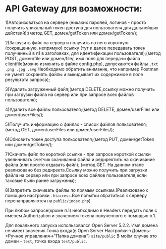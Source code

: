 # API Gateway для возможности:

1)Авторизоваться на сервере (никаких паролей, логинов - просто получить уникальный токен доступа для пользователя для дальнейших действий);(метод GET, домен/getToken или домен/getToken/);

2)Загрузить файл на сервер и получить на него короткую (сокращенную, непрямую) ссылку (тут и далее передавать токен полученный в п1 в заголовках, для идентификации пользователя);(метод POST, домен/file или домен/file/, имя поля для передачи файла clientfile(можно изменить в файле config.php), допускаются файлы ```.txt .png .jpg .svg```.Необходимо обратить внимание, что например Postman не умеет сохранять файлы и выкидывает их содержимое в поле результата запроса);

3)Удалить загруженный файл;(метод DELETE,cсылку можно получить при загрузки файла на сервер или при запросе всех файлов пользователя);

4)Удалить все файлы пользователя;(метод DELETE, домен/userFiles или домен/userFiles/);

5)Получить информацию о файлах - список файлов пользователя;(метод GET, домен/userFiles или домен/userFiles/);

6)Обновить токен доступа пользователя;(метод PUT, домен/getToken или домен/getToken/);

7)Скачать файл по короткой ссылке - при запросе короткой ссылки увеличивать счетчик скачивания файла и редиректить на скачивание файла (или просто отдавать файл); (метод GET. На данном этапе реализовано без редиректа.Ссылку можно получить при загрузки файла на сервер или при запросе всех файлов пользователя,если таковые были ранее загружены);

8)Запретить скачивать файлы по прямым ссылкам.(Реализовано с помощью настройки ```.htaccess```.Все попытки обратиться к серверу перенаправляются на ```public/index.php```).

При любом запросе(кроме п.1) необходимо в Headers передать поле с именем Authorization и значением токена полученного с помощью п.1.

Для локального запуска использовался Open Server 5.2.2.
Имя домена не имеет значения.Точка входа(в Open Server Настройки->Домены->Ручное управления->"Папка домена") ```site/public```
В моём случае это домен - ```test```, точка входа ```test/public```.


